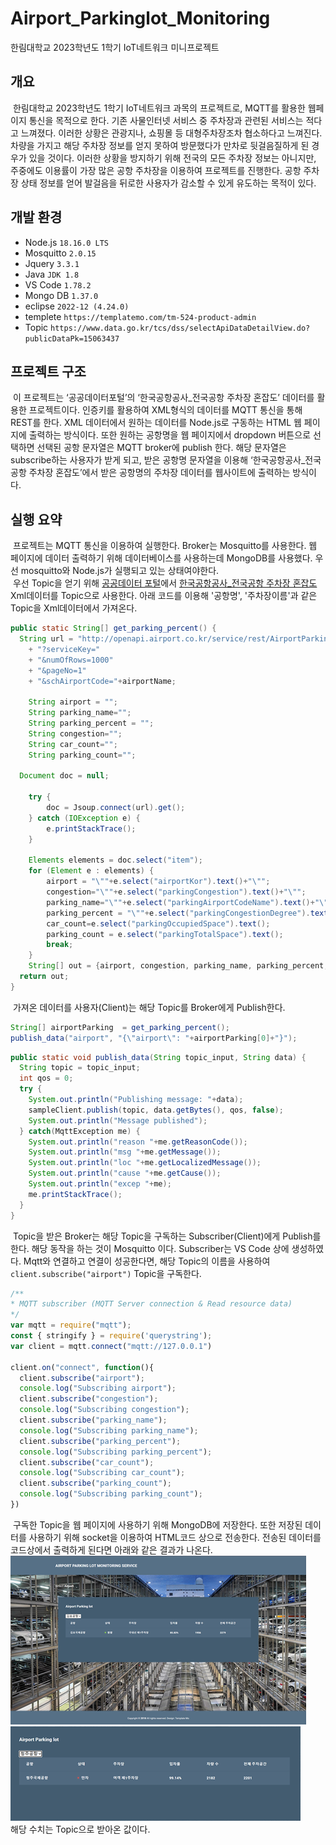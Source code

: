 # Airport_Parkinglot_Monitoring
한림대학교 2023학년도 1학기 IoT네트워크 미니프로젝트
## 개요
&nbsp;한림대학교 2023학년도 1학기 IoT네트워크 과목의 프로젝트로, MQTT를 활용한 웹페이지 통신을 목적으로 한다. 기존 사물인터넷 서비스 중 주차장과 관련된 서비스는 적다고 느껴졌다. 이러한 상황은 관광지나, 쇼핑몰 등 대형주차장조차 협소하다고 느껴진다. 차량을 가지고 해당 주차장 정보를 얻지 못하여 방문했다가 만차로 뒷걸음질하게 된 경우가 있을 것이다. 이러한 상황을 방지하기 위해 전국의 모든 주차장 정보는 아니지만, 주중에도 이용률이 가장 많은 공항 주차장을 이용하여 프로젝트를 진행한다. 공항 주차장 상태 정보를 얻어 발걸음을 뒤로한 사용자가 감소할 수 있게 유도하는 목적이 있다.
## 개발 환경
* Node.js `18.16.0 LTS`
* Mosquitto `2.0.15`
* Jquery `3.3.1`
* Java `JDK 1.8`
* VS Code `1.78.2`
* Mongo DB `1.37.0`
* eclipse `2022-12 (4.24.0)`
* templete `https://templatemo.com/tm-524-product-admin`
* Topic `https://www.data.go.kr/tcs/dss/selectApiDataDetailView.do?publicDataPk=15063437`
## 프로젝트 구조
&nbsp;이 프로젝트는 ‘공공데이터포털’의 ‘한국공항공사_전국공항 주차장 혼잡도’ 데이터를 활용한 프로젝트이다. 인증키를 활용하여 XML형식의 데이터를 MQTT 통신을 통해 REST를 한다. XML 데이터에서 원하는 데이터를 Node.js로 구동하는 HTML 웹 페이지에 출력하는 방식이다. 또한 원하는 공항명을 웹 페이지에서 dropdown 버튼으로 선택하면 선택된 공항 문자열은 MQTT broker에 publish 한다. 해당 문자열은 subscribe하는 사용자가 받게 되고, 받은 공항명 문자열을 이용해 ‘한국공항공사_전국공항 주차장 혼잡도’에서 받은 공항명의 주차장 데이터를 웹사이트에 출력하는 방식이다.
## 실행 요약
&nbsp;프로젝트는 MQTT 통신을 이용하여 실행한다. Broker는 Mosquitto를 사용한다. 웹 페이지에 데이터 출력하기 위해 데이터베이스를 사용하는데 MongoDB를 사용했다. 우선 mosquitto와 Node.js가 실행되고 있는 상태여야한다.   
&nbsp;우선 Topic을 얻기 위해 [공공데이터 포털](https://www.data.go.kr/)에서 [한국공항공사_전국공항 주차장 혼잡도](https://www.data.go.kr/tcs/dss/selectApiDataDetailView.do?publicDataPk=15063437) Xml데이터를 Topic으로 사용한다. 아래 코드를 이용해 '공항명', '주차장이름'과 같은 Topic을 Xml데이터에서 가져온다.
```java
public static String[] get_parking_percent() {
  String url = "http://openapi.airport.co.kr/service/rest/AirportParkingCongestion/airportParkingCongestionRT"
    + "?serviceKey="
    + "&numOfRows=1000"
    + "&pageNo=1"
    + "&schAirportCode="+airportName;
    	    	
	String airport = "";
	String parking_name="";
	String parking_percent = "";
	String congestion="";
	String car_count="";
	String parking_count="";
				
  Document doc = null;

	try {
		doc = Jsoup.connect(url).get();
	} catch (IOException e) {
		e.printStackTrace();
	}
		
	Elements elements = doc.select("item");
	for (Element e : elements) {
		airport = "\""+e.select("airportKor").text()+"\"";
		congestion="\""+e.select("parkingCongestion").text()+"\"";
		parking_name="\""+e.select("parkingAirportCodeName").text()+"\"";
		parking_percent = "\""+e.select("parkingCongestionDegree").text()+"\"";
		car_count=e.select("parkingOccupiedSpace").text();
		parking_count = e.select("parkingTotalSpace").text();
		break;
	}
	String[] out = {airport, congestion, parking_name, parking_percent, car_count, parking_count};
  return out;
}
```
&nbsp;가져온 데이터를 사용자(Client)는 해당 Topic를 Broker에게 Publish한다.
```java
String[] airportParking  = get_parking_percent();
publish_data("airport", "{\"airport\": "+airportParking[0]+"}");
```
```java
public static void publish_data(String topic_input, String data) {
  String topic = topic_input;
  int qos = 0;
  try {
    System.out.println("Publishing message: "+data);
    sampleClient.publish(topic, data.getBytes(), qos, false);
    System.out.println("Message published");
  } catch(MqttException me) {
    System.out.println("reason "+me.getReasonCode());
    System.out.println("msg "+me.getMessage());
    System.out.println("loc "+me.getLocalizedMessage());
    System.out.println("cause "+me.getCause());
    System.out.println("excep "+me);
    me.printStackTrace();
  }
}
```
&nbsp;Topic을 받은 Broker는 해당 Topic을 구독하는 Subscriber(Client)에게 Publish를 한다. 해당 동작을 하는 것이 Mosquitto 이다. Subscriber는 VS Code 상에 생성하였다. Mqtt와 연결하고 연결이 성공한다면, 해당 Topic의 이름을 사용하여 `client.subscribe("airport")` Topic을 구독한다.
```javascript
/**
* MQTT subscriber (MQTT Server connection & Read resource data)
*/
var mqtt = require("mqtt");
const { stringify } = require('querystring');
var client = mqtt.connect("mqtt://127.0.0.1")
 
client.on("connect", function(){
  client.subscribe("airport");
  console.log("Subscribing airport");
  client.subscribe("congestion");
  console.log("Subscribing congestion");
  client.subscribe("parking_name");
  console.log("Subscribing parking_name");
  client.subscribe("parking_percent");
  console.log("Subscribing parking_percent");
  client.subscribe("car_count");
  console.log("Subscribing car_count");
  client.subscribe("parking_count");
  console.log("Subscribing parking_count");
})
```
&nbsp;구독한 Topic을 웹 페이지에 사용하기 위해 MongoDB에 저장한다. 또한 저장된 데이터를 사용하기 위해 socket을 이용하여 HTML코드 상으로 전송한다. 전송된 데이터를 코드상에서 출력하게 된다면 아래와 같은 결과가 나온다.   
![image01](etc/img/image01.png)![image02](etc/img/image02.png)   
해당 수치는 Topic으로 받아온 값이다.
